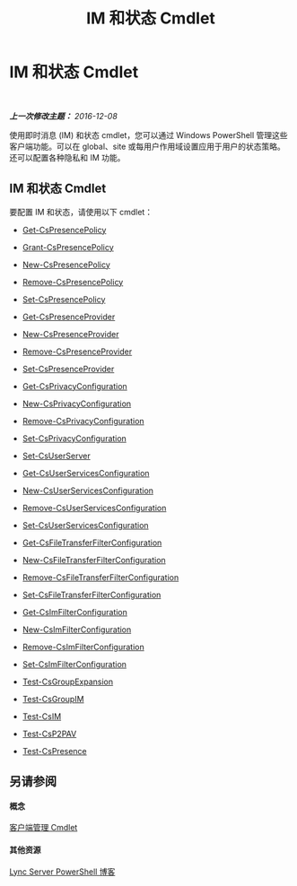 ﻿---
title: IM 和状态 Cmdlet
TOCTitle: IM 和状态 Cmdlet
ms:assetid: 7b882480-f3d5-44a2-bb75-fffb7e5caede
ms:mtpsurl: https://technet.microsoft.com/zh-cn/library/Gg398611(v=OCS.15)
ms:contentKeyID: 49313364
ms.date: 12/10/2016
mtps_version: v=OCS.15
ms.translationtype: HT
---

# IM 和状态 Cmdlet

 

_**上一次修改主题：** 2016-12-08_

使用即时消息 (IM) 和状态 cmdlet，您可以通过 Windows PowerShell 管理这些客户端功能。可以在 global、site 或每用户作用域设置应用于用户的状态策略。还可以配置各种隐私和 IM 功能。

## IM 和状态 Cmdlet

要配置 IM 和状态，请使用以下 cmdlet：

  - [Get-CsPresencePolicy](get-cspresencepolicy.md)

  - [Grant-CsPresencePolicy](grant-cspresencepolicy.md)

  - [New-CsPresencePolicy](new-cspresencepolicy.md)

  - [Remove-CsPresencePolicy](remove-cspresencepolicy.md)

  - [Set-CsPresencePolicy](set-cspresencepolicy.md)

<!-- end list -->

  - [Get-CsPresenceProvider](get-cspresenceprovider.md)

  - [New-CsPresenceProvider](new-cspresenceprovider.md)

  - [Remove-CsPresenceProvider](remove-cspresenceprovider.md)

  - [Set-CsPresenceProvider](set-cspresenceprovider.md)

<!-- end list -->

  - [Get-CsPrivacyConfiguration](get-csprivacyconfiguration.md)

  - [New-CsPrivacyConfiguration](new-csprivacyconfiguration.md)

  - [Remove-CsPrivacyConfiguration](remove-csprivacyconfiguration.md)

  - [Set-CsPrivacyConfiguration](set-csprivacyconfiguration.md)

<!-- end list -->

  - [Set-CsUserServer](set-csuserserver.md)

  - [Get-CsUserServicesConfiguration](get-csuserservicesconfiguration.md)

  - [New-CsUserServicesConfiguration](new-csuserservicesconfiguration.md)

  - [Remove-CsUserServicesConfiguration](remove-csuserservicesconfiguration.md)

  - [Set-CsUserServicesConfiguration](set-csuserservicesconfiguration.md)

  - [Get-CsFileTransferFilterConfiguration](get-csfiletransferfilterconfiguration.md)

  - [New-CsFileTransferFilterConfiguration](new-csfiletransferfilterconfiguration.md)

  - [Remove-CsFileTransferFilterConfiguration](remove-csfiletransferfilterconfiguration.md)

  - [Set-CsFileTransferFilterConfiguration](set-csfiletransferfilterconfiguration.md)

  - [Get-CsImFilterConfiguration](get-csimfilterconfiguration.md)

  - [New-CsImFilterConfiguration](new-csimfilterconfiguration.md)

  - [Remove-CsImFilterConfiguration](remove-csimfilterconfiguration.md)

  - [Set-CsImFilterConfiguration](set-csimfilterconfiguration.md)

  - [Test-CsGroupExpansion](test-csgroupexpansion.md)

  - [Test-CsGroupIM](test-csgroupim.md)

  - [Test-CsIM](test-csim.md)

  - [Test-CsP2PAV](test-csp2pav.md)

  - [Test-CsPresence](test-cspresence.md)

## 另请参阅

#### 概念

[客户端管理 Cmdlet](lync-server-2013-client-management-cmdlets.md)  

#### 其他资源

[Lync Server PowerShell 博客](http://go.microsoft.com/fwlink/?linkid=203150%26clcid=0x804)
